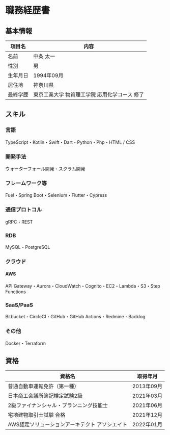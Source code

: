 # 職務経歴書

## 基本情報

|項目名|内容|
|----|----|
|名前|中条 太一|
|性別|男|
|生年月日|1994年09月|
|居住地|神奈川県|
|最終学歴|東京工業大学 物質理工学院 応用化学コース 修了|

## スキル

### 言語

TypeScript・Kotlin・Swift・Dart・Python・Php・HTML / CSS

### 開発手法

ウォーターフォール開発・スクラム開発

### フレームワーク等

Fuel・Spring Boot・Selenium・Flutter・Cypress

### 通信プロトコル

gRPC・REST

### RDB

MySQL・PostgreSQL

### クラウド

#### AWS

API Gateway・Aurora・CloudWatch・Cognito・EC2・Lambda・S3・Step Functions

### SaaS/PaaS

Bitbucket・CircleCI・GitHub・GitHub Actions・Redmine・Backlog

### その他

Docker・Terraform

## 資格

| 資格名 | 取得年月 |
|----|----|
| 普通自動車運転免許（第一種） | 2013年09月 |
| 日本商工会議所簿記検定試験2級 | 2021年03月 |
| 2級ファイナンシャル・プランニング技能士 | 2021年06月 |
| 宅地建物取引士試験 合格 | 2021年12月 |
| AWS認定ソリューションアーキテクト アソシエイト | 2022年01月 |

